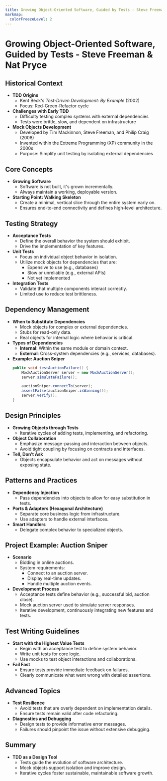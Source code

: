 ```yaml
---
title: Growing Object-Oriented Software, Guided by Tests - Steve Freeman & Nat Pryce
markmap:
  colorFreezeLevel: 2
---
```



# Growing Object-Oriented Software, Guided by Tests - Steve Freeman & Nat Pryce

## Historical Context
- **TDD Origins**
  - Kent Beck's *Test-Driven Development: By Example* (2002)
  - Focus: Red-Green-Refactor cycle
- **Challenges with Early TDD**
  - Difficulty testing complex systems with external dependencies
  - Tests were brittle, slow, and dependent on infrastructure
- **Mock Objects Development**
  - Developed by Tim Mackinnon, Steve Freeman, and Philip Craig (2008)
  - Invented within the Extreme Programming (XP) community in the 2000s
  - Purpose: Simplify unit testing by isolating external dependencies

## Core Concepts
- **Growing Software**
  - Software is not built, it's grown incrementally.
  - Always maintain a working, deployable version.
- **Starting Point: Walking Skeleton**
  - Create a minimal, vertical slice through the entire system early on.
  - Ensures end-to-end connectivity and defines high-level architecture.

## Testing Strategy
- **Acceptance Tests**
  - Define the overall behavior the system should exhibit.
  - Drive the implementation of key features.
- **Unit Tests**
  - Focus on individual object behavior in isolation.
  - Utilize mock objects for dependencies that are:
    - Expensive to use (e.g., databases)
    - Slow or unreliable (e.g., external APIs)
    - Not yet implemented
- **Integration Tests**
  - Validate that multiple components interact correctly.
  - Limited use to reduce test brittleness.

## Dependency Management
- **When to Substitute Dependencies**
  - Mock objects for complex or external dependencies.
  - Stubs for read-only data.
  - Real objects for internal logic where behavior is critical.
- **Types of Dependencies**
  - **Internal**: Within the same module or domain context.
  - **External**: Cross-system dependencies (e.g., services, databases).
- **Example: Auction Sniper**
  ```java
  public void testAuctionFailure() {
      MockAuctionServer server = new MockAuctionServer();
      server.simulateFailure();

      auctionSniper.connectTo(server);
      assertFalse(auctionSniper.isWinning());
      server.verify();
  }
  ```

## Design Principles
- **Growing Objects through Tests**
  - Iterative cycles of adding tests, implementing, and refactoring.
- **Object Collaboration**
  - Emphasize message-passing and interaction between objects.
  - Avoid tight coupling by focusing on contracts and interfaces.
- **Tell, Don’t Ask**
  - Objects encapsulate behavior and act on messages without exposing state.
  
## Patterns and Practices
- **Dependency Injection**
  - Pass dependencies into objects to allow for easy substitution in tests.
- **Ports & Adapters (Hexagonal Architecture)**
  - Separate core business logic from infrastructure.
  - Use adapters to handle external interfaces.
- **Smart Handlers**
  - Delegate complex behavior to specialized objects.
  
## Project Example: Auction Sniper
- **Scenario**
  - Bidding in online auctions.
  - System requirements:
    - Connect to an auction server.
    - Display real-time updates.
    - Handle multiple auction events.
- **Development Process**
  - Acceptance tests define behavior (e.g., successful bid, auction close).
  - Mock auction server used to simulate server responses.
  - Iterative development, continuously integrating new features and tests.

## Test Writing Guidelines
- **Start with the Highest Value Tests**
  - Begin with an acceptance test to define system behavior.
  - Write unit tests for core logic.
  - Use mocks to test object interactions and collaborations.
- **Fail Fast**
  - Ensure tests provide immediate feedback on failures.
  - Clearly communicate what went wrong with detailed assertions.

## Advanced Topics
- **Test Resilience**
  - Avoid tests that are overly dependent on implementation details.
  - Ensure tests remain valid after code refactoring.
- **Diagnostics and Debugging**
  - Design tests to provide informative error messages.
  - Failures should pinpoint the issue without extensive debugging.
  
## Summary
- **TDD as a Design Tool**
  - Tests guide the evolution of software architecture.
  - Mock objects support isolation and improve design.
  - Iterative cycles foster sustainable, maintainable software growth.
